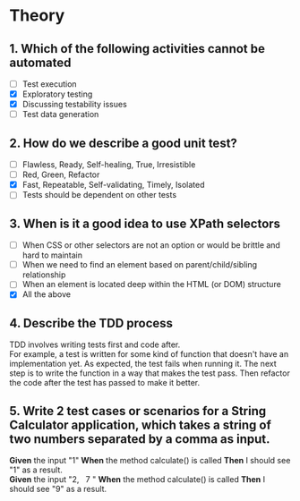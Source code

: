 # Theory

## 1. Which of the following activities cannot be automated
   
  - [ ] Test execution
  - [x] Exploratory testing
  - [x] Discussing testability issues
  - [ ] Test data generation
  
## 2. How do we describe a good unit test?

  - [ ] Flawless, Ready, Self-healing, True, Irresistible
  - [ ] Red, Green, Refactor
  - [x] Fast, Repeatable, Self-validating, Timely, Isolated
  - [ ] Tests should be dependent on other tests
  
## 3. When is it a good idea to use XPath selectors

  - [ ] When CSS or other selectors are not an option or would be brittle and hard to maintain   
  - [ ] When we need to find an element based on parent/child/sibling relationship  
  - [ ] When an element is located deep within the HTML (or DOM) structure  
  - [x] All the above
  
## 4. Describe the TDD process
   
   TDD involves writing tests first and code after.<br/>
   For example, a test is written for some kind of function that doesn't have an implementation yet.
   As expected, the test fails when running it. The next step is to write the function in a way that makes the test pass.
   Then refactor the code after the test has passed to make it better.

## 5. Write 2 test cases or scenarios for a String Calculator application, which takes a string of two numbers separated by a comma as input.
   
   **Given** the input "1" **When** the method calculate() is called **Then** I should see "1" as a result. <br/>
   **Given** the input "2, &nbsp;&nbsp;7&nbsp;" **When** the method calculate() is called **Then** I should see "9" as a result.



      
